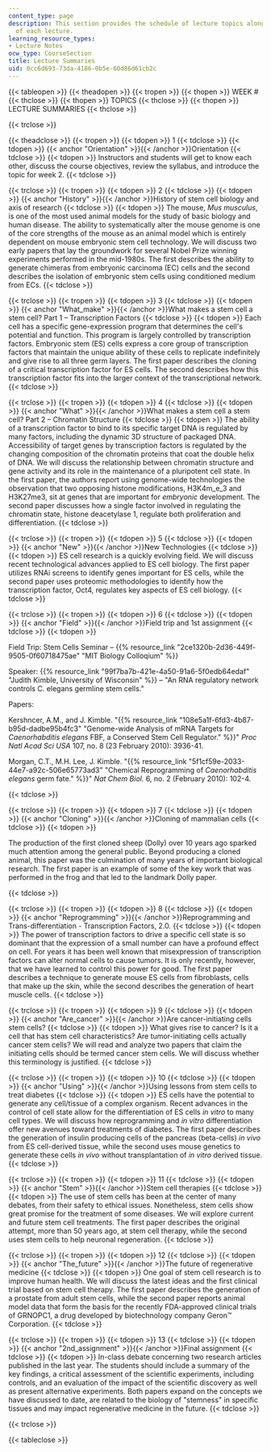 ```yaml
---
content_type: page
description: This section provides the schedule of lecture topics along with summaries
  of each lecture.
learning_resource_types:
- Lecture Notes
ocw_type: CourseSection
title: Lecture Summaries
uid: 0cc6d693-73da-4186-0b5e-60d86d61cb2c
---
```


{{< tableopen >}}
{{< theadopen >}}
{{< tropen >}}
{{< thopen >}}
WEEK #
{{< thclose >}}
{{< thopen >}}
TOPICS
{{< thclose >}}
{{< thopen >}}
LECTURE SUMMARIES
{{< thclose >}}

{{< trclose >}}

{{< theadclose >}}
{{< tropen >}}
{{< tdopen >}}
1
{{< tdclose >}}
{{< tdopen >}}
{{< anchor "Orientation" >}}{{< /anchor >}}Orientation
{{< tdclose >}}
{{< tdopen >}}
Instructors and students will get to know each other, discuss the course objectives, review the syllabus, and introduce the topic for week 2.
{{< tdclose >}}

{{< trclose >}}
{{< tropen >}}
{{< tdopen >}}
2
{{< tdclose >}}
{{< tdopen >}}
{{< anchor "History" >}}{{< /anchor >}}History of stem cell biology and axis of research
{{< tdclose >}}
{{< tdopen >}}
The mouse, _Mus_ _musculus_, is one of the most used animal models for the study of basic biology and human disease. The ability to systematically alter the mouse genome is one of the core strengths of the mouse as an animal model which is entirely dependent on mouse embryonic stem cell technology. We will discuss two early papers that lay the groundwork for several Nobel Prize winning experiments performed in the mid-1980s. The first describes the ability to generate chimeras from embryonic carcinoma (EC) cells and the second describes the isolation of embryonic stem cells using conditioned medium from ECs.
{{< tdclose >}}

{{< trclose >}}
{{< tropen >}}
{{< tdopen >}}
3
{{< tdclose >}}
{{< tdopen >}}
{{< anchor "What_make" >}}{{< /anchor >}}What makes a stem cell a stem cell? Part 1 – Transcription Factors
{{< tdclose >}}
{{< tdopen >}}
Each cell has a specific gene-expression program that determines the cell's potential and function. This program is largely controlled by transcription factors. Embryonic stem (ES) cells express a core group of transcription factors that maintain the unique ability of these cells to replicate indefinitely and give rise to all three germ layers. The first paper describes the cloning of a critical transcription factor for ES cells. The second describes how this transcription factor fits into the larger context of the transcriptional network.
{{< tdclose >}}

{{< trclose >}}
{{< tropen >}}
{{< tdopen >}}
4
{{< tdclose >}}
{{< tdopen >}}
{{< anchor "What" >}}{{< /anchor >}}What makes a stem cell a stem cell? Part 2 – Chromatin Structure
{{< tdclose >}}
{{< tdopen >}}
The ability of a transcription factor to bind to its specific target DNA is regulated by many factors, including the dynamic 3D structure of packaged DNA. Accessibility of target genes by transcription factors is regulated by the changing composition of the chromatin proteins that coat the double helix of DNA. We will discuss the relationship between chromatin structure and gene activity and its role in the maintenance of a pluripotent cell state. In the first paper, the authors report using genome-wide technologies the observation that two opposing histone modifications, H3K4m_e_3 and H3K27me3, sit at genes that are important for _embryonic_ development. The second paper discusses how a single factor involved in regulating the chromatin state, histone deacetylase 1, regulate both proliferation and differentiation.
{{< tdclose >}}

{{< trclose >}}
{{< tropen >}}
{{< tdopen >}}
5
{{< tdclose >}}
{{< tdopen >}}
{{< anchor "New" >}}{{< /anchor >}}New Technologies
{{< tdclose >}}
{{< tdopen >}}
ES cell research is a quickly evolving field. We will discuss recent technological advances applied to ES cell biology. The first paper utilizes RNAi screens to identify genes important for ES cells, while the second paper uses proteomic methodologies to identify how the transcription factor, Oct4, regulates key aspects of ES cell biology.
{{< tdclose >}}

{{< trclose >}}
{{< tropen >}}
{{< tdopen >}}
6
{{< tdclose >}}
{{< tdopen >}}
{{< anchor "Field" >}}{{< /anchor >}}Field trip and 1st assignment
{{< tdclose >}}
{{< tdopen >}}


Field Trip: Stem Cells Seminar – {{% resource_link "2ce1320b-2d36-449f-9505-0f60718475ae" "MIT Biology Colloqium" %}}

Speaker: {{% resource_link "99f7ba7b-421e-4a50-91a6-5f0edb64edaf" "Judith Kimble, University of Wisconsin" %}} – "An RNA regulatory network controls C. elegans germline stem cells."

Papers:

Kershncer, A.M., and J. Kimble. "{{% resource_link "108e5a1f-6fd3-4b87-b95d-dadbe95b4fc3" "Genome-wide Analysis of mRNA Targets for _Caenorhabditis elegans_ FBF, a Conserved Stem Cell Regulator." %}}" _Proc Natl Acad Sci USA_ 107, no. 8 (23 February 2010): 3936-41.

Morgan, C.T., M.H. Lee, J. Kimble. "{{% resource_link "5f1cf59e-2033-44e7-a92c-506e65773ad3" "Chemical Reprogramming of _Caenorhabditis elegans_ germ fate." %}}" _Nat Chem Biol._ 6, no. 2 (February 2010): 102-4.


{{< tdclose >}}

{{< trclose >}}
{{< tropen >}}
{{< tdopen >}}
7
{{< tdclose >}}
{{< tdopen >}}
{{< anchor "Cloning" >}}{{< /anchor >}}Cloning of mammalian cells
{{< tdclose >}}
{{< tdopen >}}


The production of the first cloned sheep (Dolly) over 10 years ago sparked much attention among the general public. Beyond producing a cloned animal, this paper was the culmination of many years of important biological research. The first paper is an example of some of the key work that was performed in the frog and that led to the landmark Dolly paper.


{{< tdclose >}}

{{< trclose >}}
{{< tropen >}}
{{< tdopen >}}
8
{{< tdclose >}}
{{< tdopen >}}
{{< anchor "Reprogramming" >}}{{< /anchor >}}Reprogramming and Trans-differentiation - Transcription Factors, 2.0.
{{< tdclose >}}
{{< tdopen >}}
The power of transcription factors to drive a specific cell state is so dominant that the expression of a small number can have a profound effect on cell. For years it has been well known that misexpression of transcription factors can alter normal cells to cause tumors. It is only recently, however, that we have learned to control this power for good. The first paper describes a technique to generate mouse ES cells from fibroblasts, cells that make up the skin, while the second describes the generation of heart muscle cells.
{{< tdclose >}}

{{< trclose >}}
{{< tropen >}}
{{< tdopen >}}
9
{{< tdclose >}}
{{< tdopen >}}
{{< anchor "Are_cancer" >}}{{< /anchor >}}Are cancer-initiating cells stem cells?
{{< tdclose >}}
{{< tdopen >}}
What gives rise to cancer? Is it a cell that has stem cell characteristics? Are tumor-initiating cells actually cancer stem cells? We will read and analyze two papers that claim the initiating cells should be termed cancer stem cells. We will discuss whether this terminology is justified.
{{< tdclose >}}

{{< trclose >}}
{{< tropen >}}
{{< tdopen >}}
10
{{< tdclose >}}
{{< tdopen >}}
{{< anchor "Using" >}}{{< /anchor >}}Using lessons from stem cells to treat diabetes
{{< tdclose >}}
{{< tdopen >}}
ES cells have the potential to generate any cell/tissue of a complex organism. Recent advances in the control of cell state allow for the differentiation of ES cells _in vitro_ to many cell types. We will discuss how reprogramming and _in vitro_ differentiation offer new avenues toward treatments of diabetes. The first paper describes the generation of insulin producing cells of the pancreas (beta-cells) _in vivo_ from ES cell-derived tissue, while the second uses mouse genetics to generate these cells _in vivo_ without transplantation of _in vitro_ derived tissue.
{{< tdclose >}}

{{< trclose >}}
{{< tropen >}}
{{< tdopen >}}
11
{{< tdclose >}}
{{< tdopen >}}
{{< anchor "Stem" >}}{{< /anchor >}}Stem cell therapies
{{< tdclose >}}
{{< tdopen >}}
The use of stem cells has been at the center of many debates, from their safety to ethical issues. Nonetheless, stem cells show great promise for the treatment of some diseases. We will explore current and future stem cell treatments. The first paper describes the original attempt, more than 50 years ago, at stem cell therapy, while the second uses stem cells to help neuronal regeneration.
{{< tdclose >}}

{{< trclose >}}
{{< tropen >}}
{{< tdopen >}}
12
{{< tdclose >}}
{{< tdopen >}}
{{< anchor "The_future" >}}{{< /anchor >}}The future of regenerative medicine
{{< tdclose >}}
{{< tdopen >}}
One goal of stem cell research is to improve human health. We will discuss the latest ideas and the first clinical trial based on stem cell therapy. The first paper describes the generation of a prostate from adult stem cells, while the second paper reports animal model data that form the basis for the recently FDA-approved clinical trials of GRNOPC1, a drug developed by biotechnology company Geron™ Corporation.
{{< tdclose >}}

{{< trclose >}}
{{< tropen >}}
{{< tdopen >}}
13
{{< tdclose >}}
{{< tdopen >}}
{{< anchor "2nd_assignment" >}}{{< /anchor >}}Final assignment
{{< tdclose >}}
{{< tdopen >}}
In-class debate concerning two research articles published in the last year. The students should include a summary of the key findings, a critical assessment of the scientific experiments, including controls, and an evaluation of the impact of the scientific discovery as well as present alternative experiments. Both papers expand on the concepts we have discussed to date, are related to the biology of "stemness" in specific tissues and may impact regenerative medicine in the future.
{{< tdclose >}}

{{< trclose >}}

{{< tableclose >}}